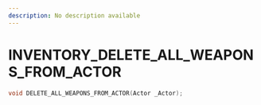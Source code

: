 ```yaml
---
description: No description available 
---
```


# INVENTORY\_DELETE_ALL_WEAPONS_FROM_ACTOR

```cpp
void DELETE_ALL_WEAPONS_FROM_ACTOR(Actor _Actor);
```